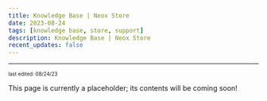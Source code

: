 ```yaml
---
title: Knowledge Base | Neox Store
date: 2023-08-24
tags: [knowledge base, store, support]
description: Knowledge Base | Neox Store
recent_updates: false
---
```


***

<font size="1">last edited: 08/24/23</font>

This page is currently a placeholder; its contents will be coming soon!
